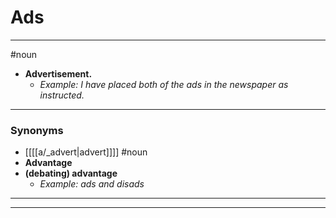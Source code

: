 # Ads
---
#noun
- **Advertisement.**
	- _Example: I have placed both of the ads in the newspaper as instructed._
---
### Synonyms
- [[[[a/_advert|advert]]]]
#noun
- **Advantage**
- **(debating) advantage**
	- _Example: ads and disads_
---
---
